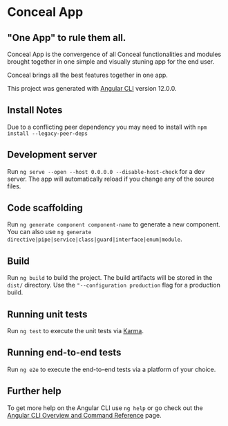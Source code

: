 # Conceal App

## "One App" to rule them all.

Conceal App is the convergence of all Conceal functionalities and modules brought together in one simple and visually stuning app for the end user.

Conceal brings all the best features together in one app.


This project was generated with [Angular CLI](https://github.com/angular/angular-cli) version 12.0.0.

## Install Notes

Due to a conflicting peer dependency you may need to install with `npm install --legacy-peer-deps`

## Development server

Run `ng serve --open --host 0.0.0.0 --disable-host-check` for a dev server. The app will automatically reload if you change any of the source files.

## Code scaffolding

Run `ng generate component component-name` to generate a new component. You can also use `ng generate directive|pipe|service|class|guard|interface|enum|module`.

## Build

Run `ng build` to build the project. The build artifacts will be stored in the `dist/` directory. Use the `"--configuration production` flag for a production build.

## Running unit tests

Run `ng test` to execute the unit tests via [Karma](https://karma-runner.github.io).

## Running end-to-end tests

Run `ng e2e` to execute the end-to-end tests via a platform of your choice.

## Further help

To get more help on the Angular CLI use `ng help` or go check out the [Angular CLI Overview and Command Reference](https://angular.io/cli) page.
